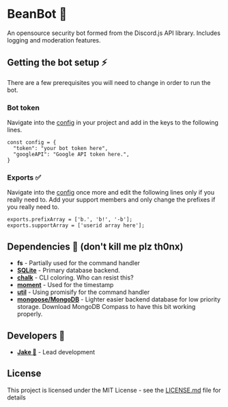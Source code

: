 # BeanBot 🥣
An opensource security bot formed from the Discord.js API library. Includes logging and moderation features.

## Getting the bot setup ⚡
There are a few prerequisites you will need to change in order to run the bot.

### Bot token
Navigate into the [config](https://github.com/rokosz/BeanBot/blob/master/src/config/config.js) in your project and add in the keys to the following lines.
```
const config = {
  "token": "your bot token here",
  "googleAPI": "Google API token here.",
}
```
### Exports ✅
Navigate into the [config](https://github.com/rokosz/BeanBot/blob/master/src/config/config.js) once more and edit the following lines only if you really need to. Add your support members and only change the prefixes if you really need to.
```
exports.prefixArray = ['b.', 'b!', '-b'];
exports.supportArray = ['userid array here'];
```
## Dependencies 📃 (don't kill me plz th0nx)
* **fs** - Partially used for the command handler
* [**SQLite**](https://www.npmjs.com/package/sqlite) - Primary database backend.
* [**chalk**](https://www.npmjs.com/package/chalk) - CLI coloring. Who can resist this?
* [**moment**](https://www.npmjs.com/package/moment) - Used for the timestamp
* [**util**](https://www.npmjs.com/package/util) - Using promisify for the command handler
* [**mongoose/MongoDB**](https://www.npmjs.com/package/mongoose) - Lighter easier backend database for low priority storage. Download MongoDB Compass to have this bit working properly.
## Developers 👦
* [**Jake 🐏**](https://github.com/rokosz) - Lead development
## License 
This project is licensed under the MIT License - see the [LICENSE.md](https://github.com/rokosz/BeanBot/blob/master/LICENSE) file for details
